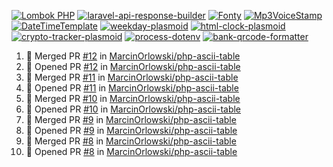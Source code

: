 [![Lombok PHP](https://github-readme-stats.vercel.app/api/pin/?username=MarcinOrlowski&repo=lombok-php&theme=default&hide_border=true&title_color=87c9c3&text_color=62696d&icon_color=636a6d&bg_color=30393e)](https://github.com/MarcinOrlowski/lombok-php)
[![laravel-api-response-builder](https://github-readme-stats.vercel.app/api/pin/?username=MarcinOrlowski&repo=laravel-api-response-builder&theme=default&hide_border=true&title_color=87c9c3&text_color=62696d&icon_color=636a6d&bg_color=30393e)](https://github.com/MarcinOrlowski/laravel-api-response-builder)
[![Fonty](https://github-readme-stats.vercel.app/api/pin/?username=MarcinOrlowski&repo=Fonty&theme=default&hide_border=true&title_color=87c9c3&text_color=62696d&icon_color=636a6d&bg_color=30393e)](https://github.com/MarcinOrlowski/Fonty)
[![Mp3VoiceStamp](https://github-readme-stats.vercel.app/api/pin/?username=MarcinOrlowski&repo=Mp3VoiceStamp&theme=default&hide_border=true&title_color=87c9c3&text_color=62696d&icon_color=636a6d&bg_color=30393e)](https://github.com/MarcinOrlowski/Mp3VoiceStamp)
[![DateTimeTemplate](https://github-readme-stats.vercel.app/api/pin/?username=MarcinOrlowski&repo=DateTimeTemplate&theme=default&hide_border=true&title_color=87c9c3&text_color=62696d&icon_color=636a6d&bg_color=30393e)](https://github.com/MarcinOrlowski/DateTimeTemplate)
[![weekday-plasmoid](https://github-readme-stats.vercel.app/api/pin/?username=MarcinOrlowski&repo=weekday-plasmoid&theme=default&hide_border=true&title_color=87c9c3&text_color=62696d&icon_color=636a6d&bg_color=30393e)](https://github.com/MarcinOrlowski/weekday-plasmoid)
[![html-clock-plasmoid](https://github-readme-stats.vercel.app/api/pin/?username=MarcinOrlowski&repo=html-clock-plasmoid&theme=default&hide_border=true&title_color=87c9c3&text_color=62696d&icon_color=636a6d&bg_color=30393e)](https://github.com/MarcinOrlowski/html-clock-plasmoid)
[![crypto-tracker-plasmoid](https://github-readme-stats.vercel.app/api/pin/?username=MarcinOrlowski&repo=crypto-tracker-plasmoid&theme=default&hide_border=true&title_color=87c9c3&text_color=62696d&icon_color=636a6d&bg_color=30393e)](https://github.com/MarcinOrlowski/crypto-tracker-plasmoid)
[![process-dotenv](https://github-readme-stats.vercel.app/api/pin/?username=MarcinOrlowski&repo=process-dotenv&theme=default&hide_border=true&title_color=87c9c3&text_color=62696d&icon_color=636a6d&bg_color=30393e)](https://github.com/MarcinOrlowski/process-dotenv)
[![bank-qrcode-formatter](https://github-readme-stats.vercel.app/api/pin/?username=MarcinOrlowski&repo=bank-qrcode-formatter&theme=default&hide_border=true&title_color=87c9c3&text_color=62696d&icon_color=636a6d&bg_color=30393e)](https://github.com/MarcinOrlowski/bank-qrcode-formatter)

<!--START_SECTION:activity-->
1. 🎉 Merged PR [#12](https://github.com/MarcinOrlowski/php-ascii-table/pull/12) in [MarcinOrlowski/php-ascii-table](https://github.com/MarcinOrlowski/php-ascii-table)
2. 💪 Opened PR [#12](https://github.com/MarcinOrlowski/php-ascii-table/pull/12) in [MarcinOrlowski/php-ascii-table](https://github.com/MarcinOrlowski/php-ascii-table)
3. 🎉 Merged PR [#11](https://github.com/MarcinOrlowski/php-ascii-table/pull/11) in [MarcinOrlowski/php-ascii-table](https://github.com/MarcinOrlowski/php-ascii-table)
4. 💪 Opened PR [#11](https://github.com/MarcinOrlowski/php-ascii-table/pull/11) in [MarcinOrlowski/php-ascii-table](https://github.com/MarcinOrlowski/php-ascii-table)
5. 🎉 Merged PR [#10](https://github.com/MarcinOrlowski/php-ascii-table/pull/10) in [MarcinOrlowski/php-ascii-table](https://github.com/MarcinOrlowski/php-ascii-table)
6. 💪 Opened PR [#10](https://github.com/MarcinOrlowski/php-ascii-table/pull/10) in [MarcinOrlowski/php-ascii-table](https://github.com/MarcinOrlowski/php-ascii-table)
7. 🎉 Merged PR [#9](https://github.com/MarcinOrlowski/php-ascii-table/pull/9) in [MarcinOrlowski/php-ascii-table](https://github.com/MarcinOrlowski/php-ascii-table)
8. 💪 Opened PR [#9](https://github.com/MarcinOrlowski/php-ascii-table/pull/9) in [MarcinOrlowski/php-ascii-table](https://github.com/MarcinOrlowski/php-ascii-table)
9. 🎉 Merged PR [#8](https://github.com/MarcinOrlowski/php-ascii-table/pull/8) in [MarcinOrlowski/php-ascii-table](https://github.com/MarcinOrlowski/php-ascii-table)
10. 💪 Opened PR [#8](https://github.com/MarcinOrlowski/php-ascii-table/pull/8) in [MarcinOrlowski/php-ascii-table](https://github.com/MarcinOrlowski/php-ascii-table)
<!--END_SECTION:activity-->
